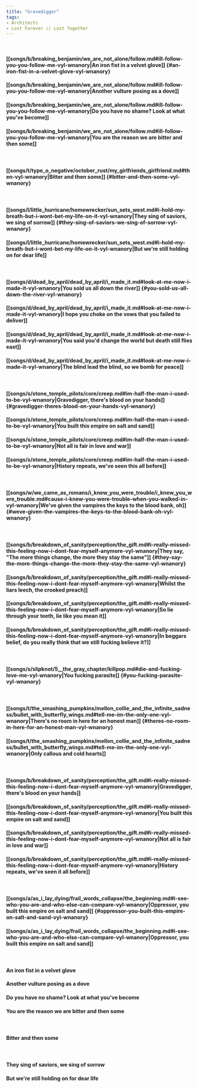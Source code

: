 ```yaml
---
title: "Gravedigger"
tags:
- Architects
- Lost Forever ∕∕ Lost Together
---
```

&nbsp;
#### [[songs/b/breaking_benjamin/we_are_not_alone/follow.md#ill-follow-you-you-follow-me-vyl-wnanory|An iron fist in a velvet glove]] {#an-iron-fist-in-a-velvet-glove-vyl-wnanory}
#### [[songs/b/breaking_benjamin/we_are_not_alone/follow.md#ill-follow-you-you-follow-me-vyl-wnanory|Another vulture posing as a dove]]
#### [[songs/b/breaking_benjamin/we_are_not_alone/follow.md#ill-follow-you-you-follow-me-vyl-wnanory|Do you have no shame? Look at what you've become]]
#### [[songs/b/breaking_benjamin/we_are_not_alone/follow.md#ill-follow-you-you-follow-me-vyl-wnanory|You are the reason we are bitter and then some]]
&nbsp;
#### [[songs/t/type_o_negative/october_rust/my_girlfriends_girlfriend.md#then-vyl-wnanory|Bitter and then some]] {#bitter-and-then-some-vyl-wnanory}
&nbsp;
#### [[songs/l/little_hurricane/homewrecker/sun_sets_west.md#i-hold-my-breath-but-i-wont-bet-my-life-on-it-vyl-wnanory|They sing of saviors, we sing of sorrow]] {#they-sing-of-saviors-we-sing-of-sorrow-vyl-wnanory}
#### [[songs/l/little_hurricane/homewrecker/sun_sets_west.md#i-hold-my-breath-but-i-wont-bet-my-life-on-it-vyl-wnanory|But we're still holding on for dear life]]
&nbsp;
#### [[songs/d/dead_by_april/dead_by_april/i_made_it.md#look-at-me-now-i-made-it-vyl-wnanory|You sold us all down the river]] {#you-sold-us-all-down-the-river-vyl-wnanory}
#### [[songs/d/dead_by_april/dead_by_april/i_made_it.md#look-at-me-now-i-made-it-vyl-wnanory|I hope you choke on the vows that you failed to deliver]]
#### [[songs/d/dead_by_april/dead_by_april/i_made_it.md#look-at-me-now-i-made-it-vyl-wnanory|You said you'd change the world but death still flies east]]
#### [[songs/d/dead_by_april/dead_by_april/i_made_it.md#look-at-me-now-i-made-it-vyl-wnanory|The blind lead the blind, so we bomb for peace]]
&nbsp;
#### [[songs/s/stone_temple_pilots/core/creep.md#im-half-the-man-i-used-to-be-vyl-wnanory|Gravedigger, there's blood on your hands]] {#gravedigger-theres-blood-on-your-hands-vyl-wnanory}
#### [[songs/s/stone_temple_pilots/core/creep.md#im-half-the-man-i-used-to-be-vyl-wnanory|You built this empire on salt and sand]]
#### [[songs/s/stone_temple_pilots/core/creep.md#im-half-the-man-i-used-to-be-vyl-wnanory|Not all is fair in love and war]]
#### [[songs/s/stone_temple_pilots/core/creep.md#im-half-the-man-i-used-to-be-vyl-wnanory|History repeats, we've seen this all before]]
&nbsp;
#### [[songs/w/we_came_as_romans/i_knew_you_were_trouble/i_knew_you_were_trouble.md#cause-i-knew-you-were-trouble-when-you-walked-in-vyl-wnanory|We've given the vampires the keys to the blood bank, oh]] {#weve-given-the-vampires-the-keys-to-the-blood-bank-oh-vyl-wnanory}
&nbsp;
#### [[songs/b/breakdown_of_sanity/perception/the_gift.md#i-really-missed-this-feeling-now-i-dont-fear-myself-anymore-vyl-wnanory|They say, "The more things change, the more they stay the same"]] {#they-say-the-more-things-change-the-more-they-stay-the-same-vyl-wnanory}
#### [[songs/b/breakdown_of_sanity/perception/the_gift.md#i-really-missed-this-feeling-now-i-dont-fear-myself-anymore-vyl-wnanory|Whilst the liars leech, the crooked preach]]
#### [[songs/b/breakdown_of_sanity/perception/the_gift.md#i-really-missed-this-feeling-now-i-dont-fear-myself-anymore-vyl-wnanory|So lie through your teeth, lie like you mean it]]
#### [[songs/b/breakdown_of_sanity/perception/the_gift.md#i-really-missed-this-feeling-now-i-dont-fear-myself-anymore-vyl-wnanory|In beggars belief, do you really think that we still fucking believe it?]]
&nbsp;
#### [[songs/s/slipknot/5__the_gray_chapter/killpop.md#die-and-fucking-love-me-vyl-wnanory|You fucking parasite]] {#you-fucking-parasite-vyl-wnanory}
&nbsp;
#### [[songs/t/the_smashing_pumpkins/mellon_collie_and_the_infinite_sadness/bullet_with_butterfly_wings.md#tell-me-im-the-only-one-vyl-wnanory|There's no room in here for an honest man]] {#theres-no-room-in-here-for-an-honest-man-vyl-wnanory}
#### [[songs/t/the_smashing_pumpkins/mellon_collie_and_the_infinite_sadness/bullet_with_butterfly_wings.md#tell-me-im-the-only-one-vyl-wnanory|Only callous and cold hearts]]
&nbsp;
#### [[songs/b/breakdown_of_sanity/perception/the_gift.md#i-really-missed-this-feeling-now-i-dont-fear-myself-anymore-vyl-wnanory|Gravedigger, there's blood on your hands]]
#### [[songs/b/breakdown_of_sanity/perception/the_gift.md#i-really-missed-this-feeling-now-i-dont-fear-myself-anymore-vyl-wnanory|You built this empire on salt and sand]]
#### [[songs/b/breakdown_of_sanity/perception/the_gift.md#i-really-missed-this-feeling-now-i-dont-fear-myself-anymore-vyl-wnanory|Not all is fair in love and war]]
#### [[songs/b/breakdown_of_sanity/perception/the_gift.md#i-really-missed-this-feeling-now-i-dont-fear-myself-anymore-vyl-wnanory|History repeats, we've seen it all before]]
&nbsp;
#### [[songs/a/as_i_lay_dying/frail_words_collapse/the_beginning.md#i-see-who-you-are-and-who-else-can-compare-vyl-wnanory|Oppressor, you built this empire on salt and sand]] {#oppressor-you-built-this-empire-on-salt-and-sand-vyl-wnanory}
#### [[songs/a/as_i_lay_dying/frail_words_collapse/the_beginning.md#i-see-who-you-are-and-who-else-can-compare-vyl-wnanory|Oppressor, you built this empire on salt and sand]]
&nbsp;
#### An iron fist in a velvet glove
#### Another vulture posing as a dove
#### Do you have no shame? Look at what you've become
#### You are the reason we are bitter and then some
&nbsp;
#### Bitter and then some
&nbsp;
#### They sing of saviors, we sing of sorrow
#### But we're still holding on for dear life

